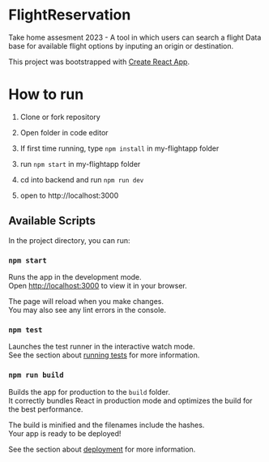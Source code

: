 # FlightReservation

Take home assesment 2023 - A tool in which users can search a flight Data base for available flight options by inputing an origin or destination.

This project was bootstrapped with [Create React App](https://github.com/facebook/create-react-app).

# How to run

1. Clone or fork repository

2. Open folder in code editor

3) If first time running, type `npm install` in my-flightapp folder

3. run `npm start` in my-flightapp folder

4. cd into backend and run `npm run dev`

5. open to http://localhost:3000

## Available Scripts

In the project directory, you can run:

### `npm start`

Runs the app in the development mode.\
Open [http://localhost:3000](http://localhost:3000) to view it in your browser.

The page will reload when you make changes.\
You may also see any lint errors in the console.

### `npm test`

Launches the test runner in the interactive watch mode.\
See the section about [running tests](https://facebook.github.io/create-react-app/docs/running-tests) for more information.

### `npm run build`

Builds the app for production to the `build` folder.\
It correctly bundles React in production mode and optimizes the build for the best performance.

The build is minified and the filenames include the hashes.\
Your app is ready to be deployed!

See the section about [deployment](https://facebook.github.io/create-react-app/docs/deployment) for more information.
